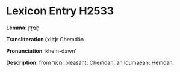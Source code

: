 # Lexicon Entry H2533

**Lemma**: חֶמְדָּן

**Transliteration (xlit)**: Chemdân

**Pronunciation**: khem-dawn'

**Description**:
from חֶמֶד; pleasant; Chemdan, an Idumaean; Hemdan.
